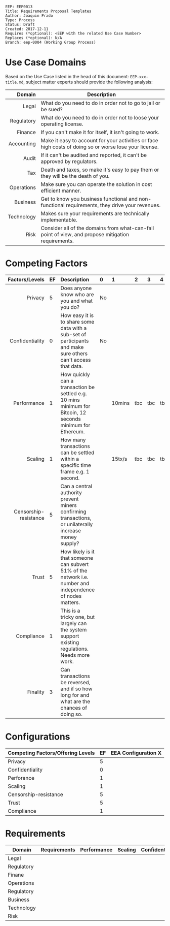     EEP: EEP0013
    Title: Requirements Proposal Templates
    Author: Joaquin Prado
    Type: Process
    Status: Draft
    Created: 2017-12-11
    Requires (*optional): <EEP with the related Use Case Number>
    Replaces (*optional): N/A
    Branch: eep-0004 (Working Group Process)

# Use Case Domains
Based on the Use Case listed in the head of this document: ```EEP-xxx-title.md```, subject matter experts should provide the following analysis:

Domain        | Description
-------------:| -----------------------------------------------------------------------------------
Legal         | What do you need to do in order not to go to jail or be sued?
Regulatory    | What do you need to do in order not to loose your operating license.
Finance       | If you can't make it for itself, it isn't going to work.
Accounting    | Make it easy to account for your activities or face high costs of doing so or worse lose your license.
Audit         | If it can't be audited and reported, it can't be approved by regulators.
Tax           | Death and taxes, so make it's easy to pay them or they will be the death of you.
Operations    | Make sure you can operate the solution in cost efficient manner.
Business      | Get to know you business functional and non-functional requirements, they drive your revenues.
Technology    | Makes sure your requirements are technically implementable.
Risk          | Consider all of the domains from what-can-fail point of view, and propose mitigation requirements.

# Competing Factors

Factors/Levels       | EF | Description                                                           | 0  | 1  | 2  | 3  | 4  | 5  | 
--------------------:|----|:---------------------------------------------------------------------|:---|:---|:---|:---|:---|:---|
Privacy              | 5   | Does anyone know who are you and what you do?                        |No  |    |    |    |    |Yes |
Confidentiality      | 0   | How easy it is to share some data with a sub-set of participants and make sure others can't access that data.                                                                    |No    |    |    |    |    |  Yes  | 
Performance          |1    | How quickly can a transaction be settled e.g. 10 mins minimum for Bitcoin, 12 seconds minimum for Ethereum. |  |10mins|tbc |tbc| tbc| 1sec|
Scaling              |1    | How many transactions can be settled within a specific time frame e.g. 1 second.| |15tx/s |tbc|tbc|tbc |100K tx/s|
Censorship-resistance|5    | Can a central authority prevent miners confirming transactions, or unilaterally increase money supply? | | | | | | |
Trust                |5   | How likely is it that someone can subvert 51% of the network i.e. number and independence of nodes matters. | | | | | | |
Compliance           |1  | This is a tricky one, but largely can the system support existing regulations. Needs more work. | | | | | | |
Finality             |3 | Can transactions be reversed, and if so how long for and what are the chances of doing so. | | | | | | |

# Configurations

Competing Factors/Offering Levels        |EF  | EEA Configuration X |
-----------------------------------------|----|---------------------|
Privacy                                  |5   |                     |
Confidentiality                          |0   |                     |
Perforance                               |1   |                     |
Scaling                                  |1   |                     |
Censorship-resistance                    |5   |                     |
Trust                                    |5   |                     |
Compliance                               |1   |                     |

# Requirements

Domain        | Requirements                                          |Performance|Scaling|Confidentiality|Privacy|Censorship|Trust|
--------------|-------------------------------------------------------|-----------|-------|---------------|-------|----------|-----|
Legal         |                                                       |           |       |               |       |          |     |
Regulatory    |                                                       |           |       |               |       |          |     |
Finane        |                                                       |           |       |               |       |          |     |
Operations    |                                                       |           |       |               |       |          |     |
Regulatory    |                                                       |           |       |               |       |          |     |
Business      |                                                       |           |       |               |       |          |     |
Technology    |                                                       |           |       |               |       |          |     |
Risk          |                                                       |           |       |               |       |          |     |

